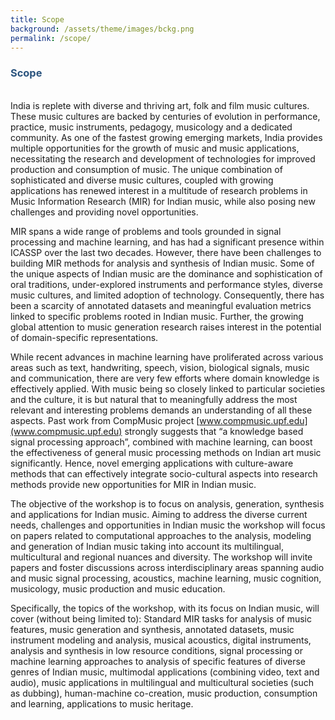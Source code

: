 ```yaml
---
title: Scope
background: /assets/theme/images/bckg.png
permalink: /scope/
---
```



### **<span style="color:#2B547E">Scope</span>**
\
India is replete with diverse and thriving art, folk and film music cultures. These music cultures are backed by centuries of evolution in performance, practice, music instruments, pedagogy, musicology and a dedicated community. As one of the fastest growing emerging markets, India provides multiple opportunities for the growth of music and music applications, necessitating the research and development of technologies for improved production and consumption of music. The unique combination of sophisticated and diverse music cultures, coupled with growing applications has renewed interest in a multitude of research problems in Music Information Research (MIR) for Indian music, while also posing new challenges and providing novel opportunities. 

MIR spans a wide range of problems and tools grounded in signal processing and machine learning, and has had a significant presence within ICASSP over the last two decades. However, there have been challenges to building MIR methods for analysis and synthesis of Indian music. Some of the unique aspects of Indian music are the dominance and sophistication of oral traditions, under-explored instruments and performance styles, diverse music cultures, and  limited adoption of technology. Consequently, there has been a scarcity of annotated datasets and meaningful evaluation metrics linked to specific problems rooted in Indian music. Further, the growing global attention to music generation research raises interest in the potential of domain-specific representations.

While recent advances in machine learning have proliferated across various areas such as text, handwriting, speech, vision, biological signals, music and communication, there are very few efforts where domain knowledge is effectively applied. With music being so closely linked to particular societies and the culture, it is but natural that to meaningfully address the most relevant and interesting problems demands an understanding of all these aspects. Past work from CompMusic project [www.compmusic.upf.edu](www.compmusic.upf.edu) strongly suggests that “a knowledge based signal processing approach”, combined with machine learning, can boost the effectiveness of general music processing methods on Indian art music significantly. Hence, novel emerging applications with culture-aware methods that can effectively integrate socio-cultural aspects into research methods provide new opportunities for MIR in Indian music. 

The objective of the workshop is to focus on analysis, generation, synthesis and applications for Indian music. Aiming to address the diverse current needs, challenges and opportunities in Indian music the workshop will focus on papers related to computational approaches to the analysis, modeling and generation of Indian music taking into account its multilingual, multicultural and regional nuances and diversity. The workshop will invite papers and foster discussions across interdisciplinary areas spanning audio and music signal processing, acoustics, machine learning, music cognition, musicology, music production and music education. 

Specifically, the topics of the workshop, with its focus on Indian music, will cover (without being limited to): Standard MIR tasks for analysis of music features, music generation and synthesis, annotated datasets, music instrument modeling and analysis, musical acoustics, digital instruments, analysis and synthesis in low resource conditions, signal processing or machine learning approaches to analysis of specific features of diverse genres of Indian music, multimodal applications (combining video, text and audio), music applications in multilingual and multicultural societies (such as dubbing), human-machine co-creation, music production, consumption and learning, applications to music heritage.  
